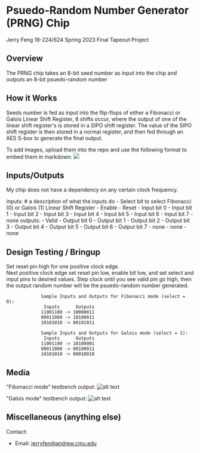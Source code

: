 # Psuedo-Random Number Generator (PRNG) Chip
Jerry Feng
18-224/624 Spring 2023 Final Tapeout Project

## Overview
The PRNG chip takes an 8-bit seed number as input into the chip and outputs an 8-bit psuedo-random number

## How it Works
Seeds number is fed as input into the flip-flops of either a Fibonacci or Galois Linear Shift Register, 
8 shifts occur, where the output of one of the linear shift register's is stored in a SIPO shift register.
The value of the SIPO shift register is then stored in a normal register, and then fed through an AES S-box to generate the final output.

To add images, upload them into the repo and use the following format to
embed them in markdown:
![](image1.png)

## Inputs/Outputs
My chip does not have a dependency on any certain clock frequency.

 inputs:               # a description of what the inputs do
    - Select bit to select Fibonacci (0) or Galois (1) Linear Shift Register
    - Enable
    - Reset
    - Input bit 0
    - Input bit 1
    - Input bit 2
    - Input bit 3
    - Input bit 4
    - Input bit 5
    - Input bit 6
    - Input bit 7
    - none
  outputs:
    - Valid
    - Output bit 0
    - Output bit 1
    - Output bit 2
    - Output bit 3
    - Output bit 4
    - Output bit 5
    - Output bit 6
    - Output bit 7
    - none
    - none
    - none
    

## Design Testing / Bringup
Set reset pin high for one positive clock edge.  
Next positive clock edge set reset pin low, enable bit low, and set select and input pins to desired values. 
Step clock until you see valid pin go high, then the output random number will be the psuedo-random number generated.
                 
                 Sample Inputs and Outputs for Fibonacci mode (select = 0):
                  Inputs      Outputs
                 11001100 -> 10000011
                 00011000 -> 10100011
                 10101010 -> 00101011
                 
                 Sample Inputs and Outputs for Galois mode (select = 1):
                  Inputs      Outputs
                 11001100 -> 10100001
                 00011000 -> 00100011
                 10101010 -> 00010010

## Media
"Fibonacci mode" testbench output:
![alt text](https://github.com/Jerry93-7/98154-tapeout/tree/main/media/media/testbench_output_fibo.PNG)

"Galois mode" testbench output:
![alt text](https://github.com/Jerry93-7/98154-tapeout/tree/main/media/media/testbench_output_gal.PNG)

## Miscellaneous (anything else)

Contact: 

  - Email: jerryfen@andrew.cmu.edu

